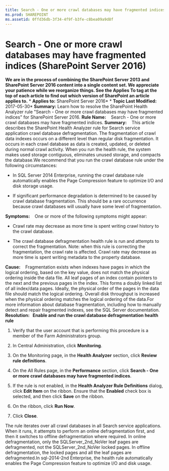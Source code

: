 ```yaml
---
title: Search - One or more crawl databases may have fragmented indices (SharePoint Server 2016)
ms.prod: SHAREPOINT
ms.assetid: 0ffd36db-3f34-4f9f-b3fe-c8bea09a9d8f
---
```



# Search - One or more crawl databases may have fragmented indices (SharePoint Server 2016)
 **We are in the process of combining the SharePoint Server 2013 and SharePoint Server 2016 content into a single content set. We appreciate your patience while we reorganize things. See the Applies To tag at the top of each article to find out which version of SharePoint an article applies to.** * **Applies to:** SharePoint Server 2016*  * **Topic Last Modified:** 2017-05-30* **Summary:** Learn how to resolve the SharePoint Health Analyzer rule "Search - One or more crawl databases may have fragmented indices" for SharePoint Server 2016. **Rule Name:**    Search - One or more crawl databases may have fragmented indices. **Summary:**    This article describes the SharePoint Health Analyzer rule for Search service application crawl database defragmentation. The fragmentation of crawl data indexes occurs on a different level than regular disk fragmentation. It occurs in each crawl database as data is created, updated, or deleted during normal crawl activity. When you run the health rule, the system makes used storage contiguous, eliminates unused storage, and compacts the database.We recommend that you run the crawl database rule under the following circumstances:
- In SQL Server 2014 Enterprise, running the crawl database rule automatically enables the Page Compression feature to optimize I/O and disk storage usage.
    
  
- If significant performance degradation is determined to be caused by crawl database fragmentation. This should be a rare occurrence because crawl databases will usually have some level of fragmentation.
    
  
 **Symptoms:**    One or more of the following symptoms might appear:
- Crawl rate may decrease as more time is spent writing crawl history to the crawl database.
    
  
- The crawl database defragmentation health rule is run and attempts to correct the fragmentation. Note: when this rule is correcting the fragmentation, the crawl rate is affected. Crawl rate may decrease as more time is spent writing metadata to the property database.
    
  
 **Cause:**    Fragmentation exists when indexes have pages in which the logical ordering, based on the key value, does not match the physical ordering inside the data file. All leaf pages of an index contain pointers to the next and the previous pages in the index. This forms a doubly linked list of all index/data pages. Ideally, the physical order of the pages in the data file should match the logical ordering. Overall disk throughput is increased when the physical ordering matches the logical ordering of the data.For more information about database fragmentation, including how to manually detect and repair fragmented indexes, see the SQL Server documentation. **Resolution:   Enable and run the crawl database defragmentation health rule**
1. Verify that the user account that is performing this procedure is a member of the Farm Administrators group.
    
  
2. In Central Administration, click **Monitoring**.
    
  
3. On the Monitoring page, in the **Health Analyzer** section, click **Review rule definitions**.
    
  
4. On the All Rules page, in the **Performance** section, click **Search - One or more crawl databases may have fragmented indices**.
    
  
5. If the rule is not enabled, in the **Health Analyzer Rule Definitions** dialog, click **Edit Item** on the ribbon. Ensure that the **Enabled** check box is selected, and then click **Save** on the ribbon.
    
  
6. On the ribbon, click **Run Now**.
    
  
7. Click **Close**.
    
  
The rule iterates over all crawl databases in all Search service applications. When it runs, it attempts to perform an online defragmentation first, and then it switches to offline defragmentation where required. In online defragmentation, only the SQLServer_2nd_NoVer leaf pages are defragmented, not the SQLServer_2nd_NoVer locked pages. In offline defragmentation, the locked pages and all the leaf pages are defragmented.In sql-2014-2nd Enterprise, the health rule automatically enables the Page Compression feature to optimize I/O and disk usage.
